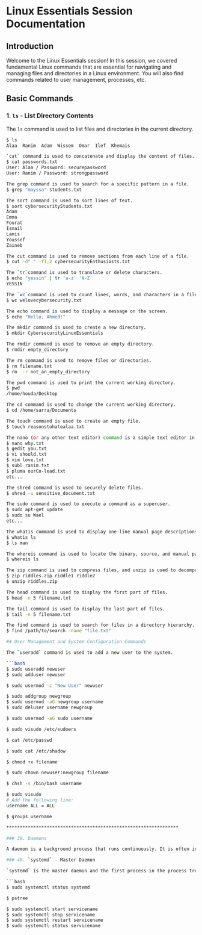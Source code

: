 # Linux Essentials Session Documentation

## Introduction

Welcome to the Linux Essentials session! In this session, we covered fundamental Linux commands that are essential for navigating and managing files and directories in a Linux environment.
You will also find commands related to user management, processes, etc.

## Basic Commands

### 1. `ls` - List Directory Contents

The `ls` command is used to list files and directories in the current directory.

```bash
$ ls
Alaa  Ranim  Adam  Wissem  Omar  Ilef  Khemais

`cat` command is used to concatenate and display the content of files.
$ cat passwords.txt
User: Alaa / Password: securepassword
User: Ranim / Password: strongpassword

The grep command is used to search for a specific pattern in a file.
$ grep "mayssa" students.txt

The sort command is used to sort lines of text.
$ sort cybersecurityStudents.txt
Adam
Emna
Fourat
Ismail
Lamis
Youssef
Zaineb

The cut command is used to remove sections from each line of a file.
$ cut -d" " -f1,2 cybersecurityEnthusiasts.txt

The `tr`command is used to translate or delete characters.
$ echo "yessin" | tr 'a-z' 'A-Z'
YESSIN

The `wc`command is used to count lines, words, and characters in a file.
$ wc welovecybersecurity.txt

The echo command is used to display a message on the screen.
$ echo "Hello, Ahmed!"

The mkdir command is used to create a new directory.
$ mkdir CybersecurityLinuxEssentials

The rmdir command is used to remove an empty directory.
$ rmdir empty_directory

The rm command is used to remove files or directories.
$ rm filename.txt
$ rm  -r not_an_empty_directory

The pwd command is used to print the current working directory.
$ pwd
/home/houda/Desktop

The cd command is used to change the current working directory.
$ cd /home/sarra/Documents

The touch command is used to create an empty file.
$ touch reasonstohatealaa.txt

The nano (or any other text editor) command is a simple text editor in the terminal.
$ nano why.txt
$ gedit you.txt
$ vi should.txt
$ vim love.txt
$ subl ranim.txt
$ pluma ourCo-lead.txt
etc...

The shred command is used to securely delete files.
$ shred -u sensitive_document.txt

The sudo command is used to execute a command as a superuser.
$ sudo apt-get update
$ sudo su Wael
etc...

The whatis command is used to display one-line manual page descriptions. (or use man, or --help)
$ whatis ls
$ ls man

The whereis command is used to locate the binary, source, and manual page files for a command.
$ whereis ls

The zip command is used to compress files, and unzip is used to decompress them.
$ zip riddles.zip riddle1 riddle2
$ unzip riddles.zip

The head command is used to display the first part of files.
$ head -n 5 filename.txt

The tail command is used to display the last part of files.
$ tail -n 5 filename.txt

The find command is used to search for files in a directory hierarchy.
$ find /path/to/search -name "file.txt"

## User Management and System Configuration Commands

The `useradd` command is used to add a new user to the system.

```bash
$ sudo useradd newuser
$ sudo adduser newuser

$ sudo usermod -c "New User" newuser

$ sudo addgroup newgroup
$ sudo usermod -aG newgroup username
$ sudo deluser username newgroup

$ sudo usermod -aG sudo username

$ sudo visudo /etc/sudoers

$ cat /etc/passwd

$ sudo cat /etc/shadow

$ chmod +x filename

$ sudo chown newuser:newgroup filename

$ chsh -s /bin/bash username

$ sudo visudo
# Add the following line:
username ALL = ALL

$ groups username

****************************************************************

### 39. Daemons

A daemon is a background process that runs continuously. It is often initiated at the system boot and performs specific tasks.

### 40. `systemd` - Master Daemon

`systemd` is the master daemon and the first process in the process tree. It is responsible for initializing the system.

```bash
$ sudo systemctl status systemd

$ pstree

$ sudo systemctl start servicename
$ sudo systemctl stop servicename
$ sudo systemctl restart servicename
$ sudo systemctl status servicename








